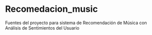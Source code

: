 # Recomedacion_music
Fuentes del proyecto para sistema de Recomendación de Música con Análisis de Sentimientos del Usuario
